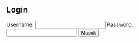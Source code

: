 <!DOCTYPE html>  
<html lang="id">  

<head>  
    <meta charset="UTF-8">  
    <meta name="viewport" content="width=device-width, initial-scale=1.0">  
    <title>Login</title> 
    <link rel="stylesheet" href="styles.css">  
</head>  

<body>  
    <div class="login-container">  
        <h2>Login</h2>  
        <form id="loginForm">  
            <label for="username">Username:</label>  
            <input type="text" id="username" required>  
            <label for="password">Password:</label>  
            <input type="password" id="password" required>  
            <button type="submit">Masuk</button>  
        </form>  
        <p id="error-message" class="error-message"></p>  
    </div> 
</body> 
    <script src="script.js"> </script>  
 

</html>
